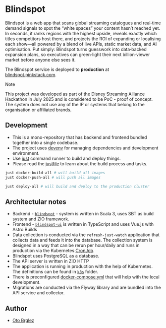 # Blindspot

Blindspot is a web app that scans global streaming catalogues and real‑time demand signals to spot the “white spaces” your
content hasn’t reached yet. In seconds, it ranks regions with the highest upside, reveals exactly which titles
competitors host there, and projects the ROI of expanding or localising each show—all powered by a blend of live APIs,
static market data, and AI optimisation. Put simply: Blindspot turns guesswork into data‑backed expansion plans, so
executives can green‑light their next billion‑viewer market before anyone else sees it.

The Blindspot service is deployed to **production** at [blindspot.pinkstack.com](https://blindspot.pinkstack.com).

> [!NOTE] 
> This project was developed as part of the Disney Streaming Alliance Hackathon in July 2025 and is considered to be PoC - proof of concept.
> The system does not use any of the IP or systems that belong to the organisation or affiliated brands.

## Development

- This is a mono-repository that has backend and frontend bundled together into a single codebase.
- The project uses [devenv](https://devenv.sh/) for managing dependencies and development environment.
- Use [just](https://github.com/casey/just) command runner to build and deploy things.
- Please read the [justfile](./justfile) to learn about the build process and tasks.

```bash
just docker-build-all # will build all images
just docker-push-all # will push all images

just deploy-all # will build and deploy to the production cluster

```

## Architectular notes

- Backend - [`blindspot`](./src) - system is written in Scala 3, uses SBT as build system and ZIO framework.
- Frontend - [`blindspot-ui`](./blindspot-ui) is written in TypeScript and uses Vue.js with Astro Builds
- Data collection is conducted via the `refresh-just-watch` application that collects data and feeds it into the database. The collection system is designed in a way that can be rerun per hour/daily and runs in production via the Kubernetes [CronJob](https://kubernetes.io/docs/concepts/workloads/controllers/cron-jobs/).
- Blindspot uses PostgreSQL as a database.
- The API server is written in ZIO HTTP
- The application is running in production with the help of Kubernetes. The definitions can be found in [`k8s`](./k8s) folder.
- There is preconfigured [docker-compose.yml](docker/docker-compose.yml) that will help with the local development.
- Migrations are conducted via the Flyway library and are bundled into the API service and collector.


## Author
- [Oto Brglez](https://github.com/otobrglez)
